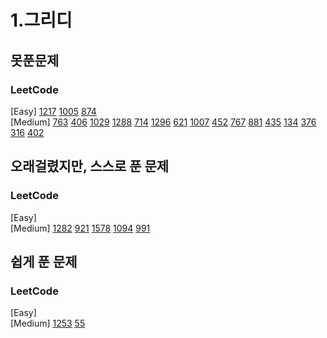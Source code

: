 # 1.그리디

## 못푼문제
### LeetCode <br>
[Easy] 
[1217](https://leetcode.com/problems/minimum-cost-to-move-chips-to-the-same-position/)
[1005](https://leetcode.com/problems/maximize-sum-of-array-after-k-negations/)
[874](https://leetcode.com/problems/walking-robot-simulation/) 
<br>
[Medium] 
[763](https://leetcode.com/problems/partition-labels/)
[406](https://leetcode.com/problems/queue-reconstruction-by-height/)
[1029](https://leetcode.com/problems/two-city-scheduling/)
[1288](https://leetcode.com/problems/remove-covered-intervals/)
[714](https://leetcode.com/problems/best-time-to-buy-and-sell-stock-with-transaction-fee/)
[1296](https://leetcode.com/problems/divide-array-in-sets-of-k-consecutive-numbers/)
[621](https://leetcode.com/problems/task-scheduler/)
[1007](https://leetcode.com/problems/minimum-domino-rotations-for-equal-row/)
[452](https://leetcode.com/problems/minimum-number-of-arrows-to-burst-balloons/)
[767](https://leetcode.com/problems/reorganize-string/)
[881](https://leetcode.com/problems/boats-to-save-people/)
[435](https://leetcode.com/problems/non-overlapping-intervals/)
[134](https://leetcode.com/problems/gas-station/)
[376](https://leetcode.com/problems/wiggle-subsequence/)
[316](https://leetcode.com/problems/remove-duplicate-letters/)
[402](https://leetcode.com/problems/remove-k-digits/)

## 오래걸렸지만, 스스로 푼 문제
### LeetCode <br>
[Easy] 
<br>
[Medium] 
[1282](https://leetcode.com/problems/group-the-people-given-the-group-size-they-belong-to/)
[921](https://leetcode.com/problems/minimum-add-to-make-parentheses-valid/)
[1578](https://leetcode.com/problems/minimum-deletion-cost-to-avoid-repeating-letters/)
[1094](https://leetcode.com/problems/car-pooling/)
[991](https://leetcode.com/problems/broken-calculator/)

## 쉽게 푼 문제
### LeetCode <br>
[Easy] 
<br>
[Medium] 
[1253](https://leetcode.com/problems/reconstruct-a-2-row-binary-matrix/)
[55](https://leetcode.com/problems/jump-game/)
